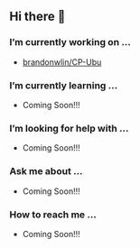 ## Hi there 👋

<!--
**brandonwlin/brandonwlin** is a ✨ _special_ ✨ repository because its `README.md` (this file) appears on your GitHub profile.

Here are some ideas to get you started:

- 🔭 I’m currently working on ...
- 🌱 I’m currently learning ...
- 👯 I’m looking to collaborate on ...
- 🤔 I’m looking for help with ...
- 💬 Ask me about ...
- 📫 How to reach me: ...
- 😄 Pronouns: ...
- ⚡ Fun fact: ...
-->

### I’m currently working on ...  
- [brandonwlin/CP-Ubu](https://github.com/brandonwlin/CP-Ubu)
### I’m currently learning ...
- Coming Soon!!!
### I’m looking for help with ...  
- Coming Soon!!!
### Ask me about ...
- Coming Soon!!!
### How to reach me ...
- Coming Soon!!!

